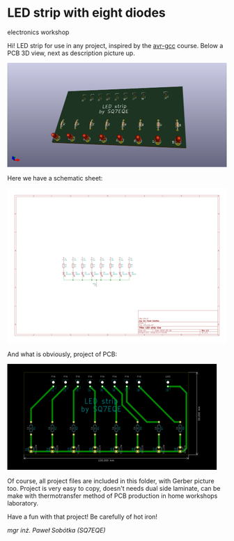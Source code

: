 # LED strip with eight diodes
electronics workshop

Hi! LED strip for use in any project, inspired by the [avr-gcc](http://hobby.abxyz.bplaced.net/index.php?pid=4&cid=1 "Internetowy kurs avr-gcc") course. Below a PCB 3D view, next as description picture up.

![pict. 1](https://github.com/majsterklepka/lab1/raw/master/LED_line/drawings/ledline.png "PCB 3D view of LED line")

Here we have a schematic sheet:

![pict. 2](https://github.com/majsterklepka/lab1/raw/master/LED_line/drawings/ledline-sheet.png "Schematic sheet picture")

And what is obviously, project of PCB:

![pict. 3](https://github.com/majsterklepka/lab1/raw/master/LED_line/drawings/ledline-brd.png "PCB layout picture")

Of course, all project files are included in this folder, with Gerber picture too. Project is very easy to copy, doesn't needs dual side laminate, can be make with thermotransfer method of PCB production in home workshops laboratory.

Have a fun with that project! Be carefully of hot iron!

_mgr inż. Paweł Sobótka (SQ7EQE)_
